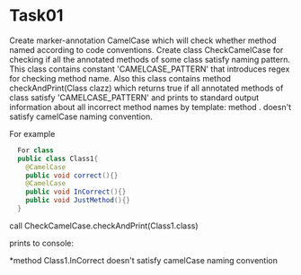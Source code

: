 # Task01

Create marker-annotation CamelCase which will check whether method named according to code conventions. Create class CheckCamelCase for checking if all the annotated methods of some class satisfy naming pattern. This class contains constant 'CAMELCASE_PATTERN' that introduces regex for checking method name. Also this class contains method checkAndPrint(Class clazz) which returns true if all annotated methods of class satisfy 'CAMELCASE_PATTERN' and prints to standard output information about all incorrect method names by template: method <className>.<methodName> doesn't satisfy camelCase naming convention. 


For example
```java
  For class 
  public class Class1{
    @CamelCase
    public void correct(){} 
    @CamelCase
    public void InCorrect(){} 
    public void JustMethod(){}
  }
```
call CheckCamelCase.checkAndPrint(Class1.class) 

prints to console:

*method Class1.InCorrect doesn't satisfy camelCase naming convention
